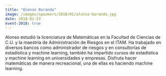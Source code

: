 ```yaml
---
title: "Alonso Baranda"
image: /images/speakers/2018/01/alonso-baranda.jpg
date: 2018-01-23
event-2018: true
---
```


Alonso estudió la licenciatura de Matemáticas en la Facultad de Ciencias de C.U. y la maestría de Administración de Riesgos en el ITAM. Ha trabajado en diversos bancos como administrador de riesgos y en consultorías de estadística y machine learning, también ha impartido cursos de estadística y machine learning en universidades y empresas. Disfruta hacer matemáticas de manera recreacional, una de ellas es haciendo machine learning.